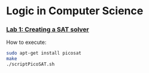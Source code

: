 # Logic in Computer Science 

### [Lab 1: Creating a SAT solver](https://github.com/adriacabeza/LI/tree/master/Lab1)

How to execute:

```bash
sudo apt-get install picosat
make
./scriptPicoSAT.sh
```

